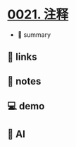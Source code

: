 # [0021. 注释](https://github.com/Tdahuyou/javascript/tree/main/0021.%20%E6%B3%A8%E9%87%8A)

- 📝 summary

## 🔗 links
## 📒 notes
## 💻 demo
## 🤖 AI

